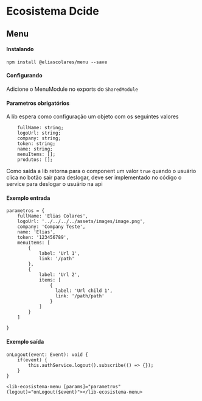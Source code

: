 # Ecosistema Dcide
## Menu

#### Instalando
`npm install @eliascolares/menu --save`

#### Configurando
Adicione o MenuModule no exports do `SharedModule`

#### Parametros obrigatórios
A lib espera como configuração um objeto com os seguintes valores  
```
    fullName: string; 
    logoUrl: string; 
    company: string; 
    token: string; 
    name: string;
    menuItems: []; 
    produtos: []; 
```
Como saída a lib retorna para o component um valor `true` quando o usuário clica no botão sair para deslogar, 
deve ser implementado no código o service para deslogar o usuário na api

#### Exemplo entrada
```
parametros = {
    fullName: 'Elias Colares',
    logoUrl: '../../../../assets/images/image.png',
    company: 'Company Teste',
    name: 'Elias',
    token: '123456789',
    menuItems: [
        {
            label: 'Url 1',
            link: '/path'
        },
        {
            label: 'Url 2',
            items: [
                {
                  label: 'Url child 1',
                  link: '/path/path'
                }
            ]
        }
    ]
    
}
```
#### Exemplo saída
```
onLogout(event: Event): void {
    if(event) {
        this.authService.logout().subscribe(() => {});
    }
}
```

`<lib-ecosistema-menu [params]="parametros" (logout)="onLogout($event)"></lib-ecosistema-menu>`
